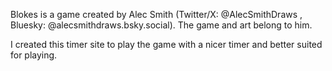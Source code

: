Blokes is a game created by Alec Smith (Twitter/X: @AlecSmithDraws , Bluesky: @alecsmithdraws.bsky.social).
The game and art belong to him.

I created this timer site to play the game with a nicer timer and better suited for playing.
